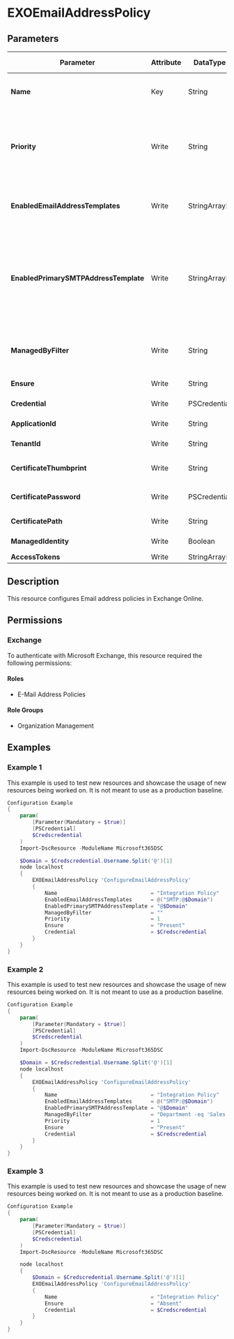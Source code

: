 ﻿# EXOEmailAddressPolicy

## Parameters

| Parameter | Attribute | DataType | Description | Allowed Values |
| --- | --- | --- | --- | --- |
| **Name** | Key | String | The Name parameter specifies the unique name of the email address policy. The maximum length is 64 characters. | |
| **Priority** | Write | String | The Priority parameter specifies the order that the email address policies are evaluated. By default, every time that you add a new email address policy, the policy is assigned a priority of N+1, where N is the number of email address policies that you've created. | |
| **EnabledEmailAddressTemplates** | Write | StringArray[] | The EnabledEmailAddressTemplates parameter specifies the rules in the email address policy that are used to generate email addresses for recipients. | |
| **EnabledPrimarySMTPAddressTemplate** | Write | StringArray[] | The EnabledPrimarySMTPAddressTemplate parameter specifies the specifies the rule in the email address policy that's used to generate the primary SMTP email addresses for recipients. You can use this parameter instead of the EnabledEmailAddressTemplates if the policy only applies the primary email address and no additional proxy addresses. | |
| **ManagedByFilter** | Write | String | The ManagedByFilter parameter specifies the email address policies to apply to Office 365 groups based on the properties of the users who create the Office 365 groups. | |
| **Ensure** | Write | String | Specify if the Email Address Policy should exist or not. | `Present`, `Absent` |
| **Credential** | Write | PSCredential | Credentials of the Exchange Global Admin | |
| **ApplicationId** | Write | String | Id of the Azure Active Directory application to authenticate with. | |
| **TenantId** | Write | String | Id of the Azure Active Directory tenant used for authentication. | |
| **CertificateThumbprint** | Write | String | Thumbprint of the Azure Active Directory application's authentication certificate to use for authentication. | |
| **CertificatePassword** | Write | PSCredential | Username can be made up to anything but password will be used for CertificatePassword | |
| **CertificatePath** | Write | String | Path to certificate used in service principal usually a PFX file. | |
| **ManagedIdentity** | Write | Boolean | Managed ID being used for authentication. | |
| **AccessTokens** | Write | StringArray[] | Access token used for authentication. | |

## Description

This resource configures Email address policies in Exchange Online.

## Permissions

### Exchange

To authenticate with Microsoft Exchange, this resource required the following permissions:

#### Roles

- E-Mail Address Policies

#### Role Groups

- Organization Management

## Examples

### Example 1

This example is used to test new resources and showcase the usage of new resources being worked on.
It is not meant to use as a production baseline.

```powershell
Configuration Example
{
    param(
        [Parameter(Mandatory = $true)]
        [PSCredential]
        $Credscredential
    )
    Import-DscResource -ModuleName Microsoft365DSC

    $Domain = $Credscredential.Username.Split('@')[1]
    node localhost
    {
        EXOEmailAddressPolicy 'ConfigureEmailAddressPolicy'
        {
            Name                              = "Integration Policy"
            EnabledEmailAddressTemplates      = @("SMTP:@$Domain")
            EnabledPrimarySMTPAddressTemplate = "@$Domain"
            ManagedByFilter                   = ""
            Priority                          = 1
            Ensure                            = "Present"
            Credential                        = $Credscredential
        }
    }
}
```

### Example 2

This example is used to test new resources and showcase the usage of new resources being worked on.
It is not meant to use as a production baseline.

```powershell
Configuration Example
{
    param(
        [Parameter(Mandatory = $true)]
        [PSCredential]
        $Credscredential
    )
    Import-DscResource -ModuleName Microsoft365DSC

    $Domain = $Credscredential.Username.Split('@')[1]
    node localhost
    {
        EXOEmailAddressPolicy 'ConfigureEmailAddressPolicy'
        {
            Name                              = "Integration Policy"
            EnabledEmailAddressTemplates      = @("SMTP:@$Domain")
            EnabledPrimarySMTPAddressTemplate = "@$Domain"
            ManagedByFilter                   = "Department -eq 'Sales'" # Updated Property
            Priority                          = 1
            Ensure                            = "Present"
            Credential                        = $Credscredential
        }
    }
}
```

### Example 3

This example is used to test new resources and showcase the usage of new resources being worked on.
It is not meant to use as a production baseline.

```powershell
Configuration Example
{
    param(
        [Parameter(Mandatory = $true)]
        [PSCredential]
        $Credscredential
    )
    Import-DscResource -ModuleName Microsoft365DSC

    node localhost
    {
        $Domain = $Credscredential.Username.Split('@')[1]
        EXOEmailAddressPolicy 'ConfigureEmailAddressPolicy'
        {
            Name                              = "Integration Policy"
            Ensure                            = "Absent"
            Credential                        = $Credscredential
        }
    }
}
```


